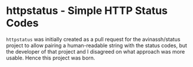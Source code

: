# httpstatus - Simple HTTP Status Codes

`httpstatus` was initially created as a pull request for the avinassh/status project to allow pairing a human-readable string with the status codes, but the developer of that project and I disagreed on what approach was more usable. Hence this project was born.
